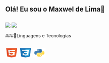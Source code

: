## Olá! Eu sou o Maxwel de Lima👋
##

<div style='display: inline_block'>
<picture>
  <source
    srcset="https://github-readme-stats.vercel.app/api?username=maxdelimasilva&show_icons=true&theme=dark"
    media="(prefers-color-scheme: dark)"
  />
  <source
    srcset="https://github-readme-stats.vercel.app/api?username=maxdelimasilva8&show_icons=true"
    media="(prefers-color-scheme: dark), (prefers-color-scheme: dark)"
  />
  <img  height=100em src="https://github-readme-stats.vercel.app/api?username=maxdelimasilva&show_icons=true" />
</picture>
<picture>
<img  height=100em src="https://github-readme-stats.vercel.app/api/top-langs/?username=maxdelimasilva&hide_progress=true" />
</picture>
</div>

###🤖Linguagens e Tecnologias
<div style="display: inline_block"><br>
  <img align="center" alt="Rafa-HTML" height="30" width="40" src="https://raw.githubusercontent.com/devicons/devicon/master/icons/html5/html5-original.svg">
  <img align="center" alt="Rafa-CSS" height="30" width="40" src="https://raw.githubusercontent.com/devicons/devicon/master/icons/css3/css3-original.svg">
  <img align="center" alt="Rafa-Python" height="30" width="40" src="https://raw.githubusercontent.com/devicons/devicon/master/icons/python/python-original.svg">
</div>

##
